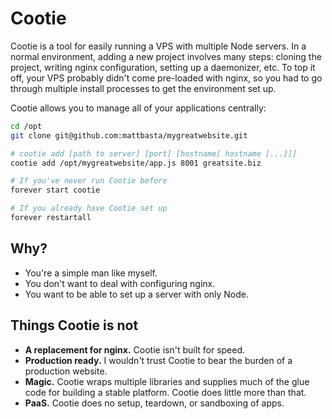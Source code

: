 # Cootie

Cootie is a tool for easily running a VPS with multiple Node servers. In a
normal environment, adding a new project involves many steps: cloning the
project, writing nginx configuration, setting up a daemonizer, etc. To top it
off, your VPS probably didn't come pre-loaded with nginx, so you had to go
through multiple install processes to get the environment set up.

Cootie allows you to manage all of your applications centrally:

```bash
cd /opt
git clone git@github.com:mattbasta/mygreatwebsite.git

# cootie add [path to server] [port] [hostname[ hostname [...]]]
cootie add /opt/mygreatwebsite/app.js 8001 greatsite.biz

# If you've never run Cootie before
forever start cootie

# If you already have Cootie set up
forever restartall
```


## Why?

- You're a simple man like myself.
- You don't want to deal with configuring nginx.
- You want to be able to set up a server with only Node.


## Things Cootie is not

- **A replacement for nginx.** Cootie isn't built for speed.
- **Production ready.** I wouldn't trust Cootie to bear the burden of a
  production website.
- **Magic.** Cootie wraps multiple libraries and supplies much of the glue code
  for building a stable platform. Cootie does little more than that.
- **PaaS.** Cootie does no setup, teardown, or sandboxing of apps. 

